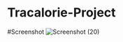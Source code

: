 # Tracalorie-Project

#Screenshot
![Screenshot (20)](https://user-images.githubusercontent.com/47390463/77242707-52638680-6c27-11ea-9dc5-e7098abe80b9.png)
